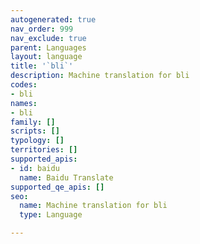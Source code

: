 ```yaml
---
autogenerated: true
nav_order: 999
nav_exclude: true
parent: Languages
layout: language
title: '`bli`'
description: Machine translation for bli
codes:
- bli
names:
- bli
family: []
scripts: []
typology: []
territories: []
supported_apis:
- id: baidu
  name: Baidu Translate
supported_qe_apis: []
seo:
  name: Machine translation for bli
  type: Language

---
```


